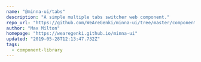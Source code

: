 ```yaml
---
name: "@minna-ui/tabs"
description: "A simple multiple tabs switcher web component."
repo_url: "https://github.com/WeAreGenki/minna-ui/tree/master/components/tabs"
author: "Max Milton"
homepage: "https://wearegenki.github.io/minna-ui"
updated: "2019-05-28T12:13:47.732Z"
tags: 
  - component-library
---
```

